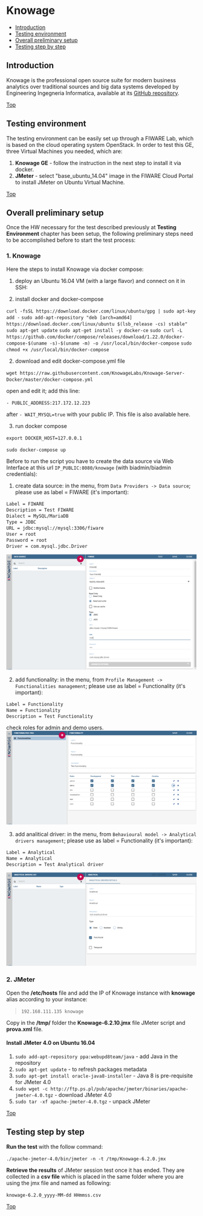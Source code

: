 # Knowage #

* [Introduction](#introduction)
* [Testing environment](#testing-environment)
* [Overall preliminary setup](#overall-preliminary-setup)
* [Testing step by step](#testing-step-by-step)

## Introduction ##

Knowage is the professional open source suite for modern business analytics over traditional sources and big data systems developed by Engineering Ingegneria Informatica, available at its [GitHub repository](https://github.com/KnowageLabs/Knowage-Server). 

[Top](#knowage)

## Testing environment ##

The testing environment can be easily set up through a FIWARE Lab, which is based on the cloud operating system OpenStack. 
In order to test this GE, three Virtual Machines you needed, which are: 

1. **Knowage GE** - follow the instruction in the next step to install it via docker.
2. **JMeter** - select "base_ubuntu_14.04" image in the FIWARE Cloud Portal to install JMeter on Ubuntu Virtual Machine.

[Top](#knowage)

## Overall preliminary setup ##

Once the HW necessary for the test described previously at **Testing Environment** chapter has been setup, the following preliminary steps need to be accomplished before to start the test process:

### 1. Knowage ###

Here the steps to install Knowage via docker compose:

1) deploy an Ubuntu 16.04 VM (with a large flavor) and connect on it in SSH: 

2) install docker and docker-compose

`curl -fsSL https://download.docker.com/linux/ubuntu/gpg | sudo apt-key add -`
`sudo add-apt-repository "deb [arch=amd64] https://download.docker.com/linux/ubuntu $(lsb_release -cs) stable"`
`sudo apt-get update`
`sudo apt-get install -y docker-ce`
`sudo curl -L https://github.com/docker/compose/releases/download/1.22.0/docker-compose-$(uname -s)-$(uname -m) -o /usr/local/bin/docker-compose`
`sudo chmod +x /usr/local/bin/docker-compose`

2) download and edit docker-compose.yml file 

`wget https://raw.githubusercontent.com/KnowageLabs/Knowage-Server-Docker/master/docker-compose.yml`

open and edit it; add this line:
 
`- PUBLIC_ADDRESS:217.172.12.223`

after `- WAIT_MYSQL=true` with your public IP. This file is also available here.

3) run docker compose
 
`export DOCKER_HOST=127.0.0.1`

`sudo docker-compose up`

Before to run the script you have to create the data source via Web Interface at this url `IP_PUBLIC:8080/knowage` (with biadmin/biadmin credentials):

1) create data source: in the menu, from `Data Providers -> Data source`; please use as label = FIWARE (it's important):

```text
Label = FIWARE
Description = Test FIWARE
Dialect = MySQL/MariaDB
Type = JDBC
URL = jdbc:mysql://mysql:3306/fiware
User = root
Password = root
Driver = com.mysql.jdbc.Driver  
```
![Data Source](datasource.png?raw=true "Data Source")

2) add functionality: in the menu, from `Profile Management -> Functionalities management`; please use as label = Functionality (it's important):

```text
Label = Functionality
Name = Functionality
Description = Test Functionality
```
check roles for admin and demo users.
![Functionality](functionality.png?raw=true "Functionality")

3) add analitical driver: in the menu, from `Behavioural model -> Analytical drivers management`; please use as label = Functionality (it's important):

```text
Label = Analytical
Name = Analytical
Description = Test Analytical driver
```
![Analytical drivers](analitical_drivers.png?raw=true "Analytical drivers")


### 2. JMeter ###

Open the **/etc/hosts** file and add the IP of Knowage instance with **knowage** alias according to your instance: 

> `192.168.111.135 knowage`

Copy in the **/tmp/** folder the **Knowage-6.2.10.jmx** file JMeter script and **prova.xml** file.

#### Install JMeter 4.0 on Ubuntu 16.04 ####

1. `sudo add-apt-repository ppa:webupd8team/java` - add Java in the repository
2. `sudo apt-get update` - to refresh packages metadata
3. `sudo apt-get install oracle-java8-installer` - Java 8 is pre-requisite for JMeter 4.0
4. `sudo wget -c http://ftp.ps.pl/pub/apache/jmeter/binaries/apache-jmeter-4.0.tgz` - download JMeter 4.0
5. `sudo tar -xf apache-jmeter-4.0.tgz` - unpack JMeter

[Top](#knowage)

## Testing step by step ##

**Run the test** with the follow command: 

`./apache-jmeter-4.0/bin/jmeter -n -t /tmp/Knowage-6.2.0.jmx`

**Retrieve the results** of JMeter session test once it has ended. They are collected in a **csv file** which is placed in the same folder where you are using the jmx file and named as following: 

`knowage-6.2.0_yyyy-MM-dd HHmmss.csv`

[Top](#knowage)